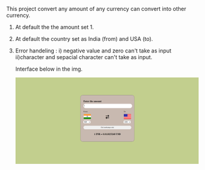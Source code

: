This project convert any amount of any currency can convert into other currency.

1. At default the the amount set 1.

2. At default the country set as India (from) and USA (to).

3. Error handeling :
    i) negative value and zero can't take as input 
    ii)character and sepacial character can't take as input.

   Interface below in the img.

   ![image](https://github.com/pallab-at-tech/Currency-converter/blob/1a54d447669646b05f7e28fb4a7242c48b8c8a2e/Screenshot%202024-12-01%20195124.png)
